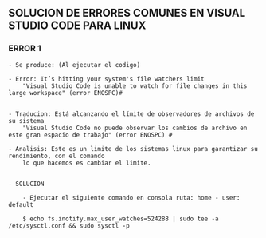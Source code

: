 
## SOLUCION DE ERRORES COMUNES EN VISUAL STUDIO CODE PARA LINUX

### ERROR 1 
    - Se produce: (Al ejecutar el codigo)

    - Error: It’s hitting your system's file watchers limit
        "Visual Studio Code is unable to watch for file changes in this large workspace" (error ENOSPC)#

    
    - Traducion: Está alcanzando el límite de observadores de archivos de su sistema
        "Visual Studio Code no puede observar los cambios de archivo en este gran espacio de trabajo" (error ENOSPC) #

    - Analisis: Este es un limite de los sistemas linux para garantizar su rendimiento, con el comando
        lo que hacemos es cambiar el limite.

    
    - SOLUCION

        - Ejecutar el siguiente comando en consola ruta: home - user: default 

        $ echo fs.inotify.max_user_watches=524288 | sudo tee -a /etc/sysctl.conf && sudo sysctl -p